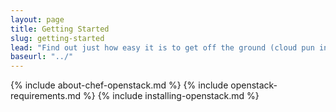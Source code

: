 ```yaml
---
layout: page
title: Getting Started
slug: getting-started
lead: "Find out just how easy it is to get off the ground (cloud pun intended)"
baseurl: "../"
---
```


{% include about-chef-openstack.md %}
{% include openstack-requirements.md %}
{% include installing-openstack.md %}



